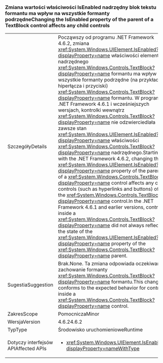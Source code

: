 ### <a name="changing-the-isenabled-property-of-the-parent-of-a-textblock-control-affects-any-child-controls"></a><span data-ttu-id="fb90a-101">Zmiana wartości właściwości IsEnabled nadrzędny blok tekstu formantu ma wpływ na wszystkie formanty podrzędne</span><span class="sxs-lookup"><span data-stu-id="fb90a-101">Changing the IsEnabled property of the parent of a TextBlock control affects any child controls</span></span>

|   |   |
|---|---|
|<span data-ttu-id="fb90a-102">Szczegóły</span><span class="sxs-lookup"><span data-stu-id="fb90a-102">Details</span></span>|<span data-ttu-id="fb90a-103">Począwszy od programu .NET Framework 4.6.2, zmiana <xref:System.Windows.UIElement.IsEnabled?displayProperty=name> właściwości elementu nadrzędnego <xref:System.Windows.Controls.TextBlock?displayProperty=name> formantu ma wpływ na wszystkie formanty podrzędne (na przykład hiperłącza i przyciski) <xref:System.Windows.Controls.TextBlock?displayProperty=name> formantu. W programie .NET Framework 4.6.1 i wcześniejszych wersjach, kontrolki wewnątrz <xref:System.Windows.Controls.TextBlock?displayProperty=name> nie odzwierciedlała zawsze stan <xref:System.Windows.UIElement.IsEnabled?displayProperty=name> właściwości <xref:System.Windows.Controls.TextBlock?displayProperty=name> nadrzędnego.</span><span class="sxs-lookup"><span data-stu-id="fb90a-103">Starting with the .NET Framework 4.6.2, changing the <xref:System.Windows.UIElement.IsEnabled?displayProperty=name> property of the parent of a <xref:System.Windows.Controls.TextBlock?displayProperty=name> control affects any child controls (such as hyperlinks and buttons) of the <xref:System.Windows.Controls.TextBlock?displayProperty=name> control.In the .NET Framework 4.6.1 and earlier versions, controls inside a <xref:System.Windows.Controls.TextBlock?displayProperty=name> did not always reflect the state of the <xref:System.Windows.UIElement.IsEnabled?displayProperty=name> property of the <xref:System.Windows.Controls.TextBlock?displayProperty=name> parent.</span></span>|
|<span data-ttu-id="fb90a-104">Sugestia</span><span class="sxs-lookup"><span data-stu-id="fb90a-104">Suggestion</span></span>|<span data-ttu-id="fb90a-105">Brak.</span><span class="sxs-lookup"><span data-stu-id="fb90a-105">None.</span></span> <span data-ttu-id="fb90a-106">Ta zmiana odpowiada oczekiwane zachowanie formanty <xref:System.Windows.Controls.TextBlock?displayProperty=name> formantu.</span><span class="sxs-lookup"><span data-stu-id="fb90a-106">This change conforms to the expected behavior for controls inside a <xref:System.Windows.Controls.TextBlock?displayProperty=name> control.</span></span>|
|<span data-ttu-id="fb90a-107">Zakres</span><span class="sxs-lookup"><span data-stu-id="fb90a-107">Scope</span></span>|<span data-ttu-id="fb90a-108">Pomocnicza</span><span class="sxs-lookup"><span data-stu-id="fb90a-108">Minor</span></span>|
|<span data-ttu-id="fb90a-109">Wersja</span><span class="sxs-lookup"><span data-stu-id="fb90a-109">Version</span></span>|<span data-ttu-id="fb90a-110">4.6.2</span><span class="sxs-lookup"><span data-stu-id="fb90a-110">4.6.2</span></span>|
|<span data-ttu-id="fb90a-111">Typ</span><span class="sxs-lookup"><span data-stu-id="fb90a-111">Type</span></span>|<span data-ttu-id="fb90a-112">Środowisko uruchomieniowe</span><span class="sxs-lookup"><span data-stu-id="fb90a-112">Runtime</span></span>|
|<span data-ttu-id="fb90a-113">Dotyczy interfejsów API</span><span class="sxs-lookup"><span data-stu-id="fb90a-113">Affected APIs</span></span>|<ul><li><xref:System.Windows.UIElement.IsEnabled?displayProperty=nameWithType></li></ul>|

